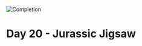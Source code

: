 
![Completion](https://img.shields.io/badge/Completed-None-red.svg)
<h1>Day 20 - Jurassic Jigsaw</h1>